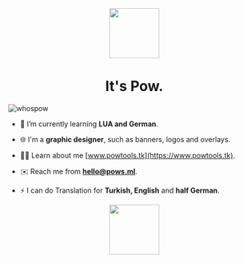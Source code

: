 <div id="header" align="center">
  <img src="https://pixelbank.neocities.org/cats/catonline.gif" width="100"/>
</div>

<h1 align="center">It's Pow.</h1>
<p align="left"> <img src="https://komarev.com/ghpvc/?username=whospow&label=Profile%20views&color=1a1919&style=flat" alt="whospow" /> </p>

- 🌱 I’m currently learning **LUA and German**.

- 🌐 I'm a **graphic designer**, such as banners, logos and overlays.

- 👨‍💻 Learn about me [www.powtools.tk](https://www.powtools.tk).

- ✉️ Reach me from **hello@pows.ml**.

- ⚡ I can do Translation for **Turkish, English** and **half German**.

<div id="header" align="center">
  <img src="https://pixelbank.neocities.org/buttons/1651a9a7.png" width="100"/>
</div>

